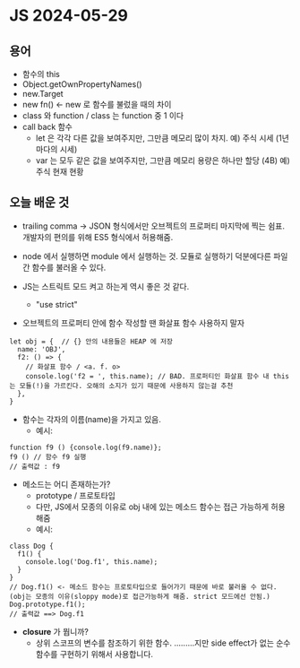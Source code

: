 # JS 2024-05-29

용어
--
- 함수의 this
- Object.getOwnPropertyNames()
- new.Target
- new fn() <- new 로 함수를 불렀을 때의 차이
- class 와 function / class 는 function 중 1 이다 
- call back 함수
  - let 은 각각 다른 값을 보여주지만, 그만큼 메모리 많이 차지. 예) 주식 시세 (1년마다의 시세)
  - var 는 모두 같은 값을 보여주지만, 그만큼 메모리 용량은 하나만 할당 (4B) 예) 주식 현재 현황 

오늘 배운 것
--
- trailing comma -> JSON 형식에서만 오브젝트의 프로퍼티 마지막에 찍는 쉼표. 개발자의 편의를 위해 ES5 형식에서 허용해줌. 
- node 에서 실행하면 module 에서 실행하는 것. 모듈로 실행하기 덕분에다른 파일 간 함수를 불러올 수 있다. 
- JS는 스트릭트 모드 켜고 하는게 역시 좋은 것 같다.
  - "use strict"
    
- 오브젝트의 프로퍼티 안에 함수 작성할 땐 화살표 함수 사용하지 말자
```
let obj = {  // {} 안의 내용들은 HEAP 에 저장
  name: 'OBJ',
  f2: () => {
    // 화살표 함수 / <a. f. o>
    console.log('f2 = ', this.name); // BAD. 프로퍼티인 화살표 함수 내 this 는 모듈(!)을 가르킨다. 오해의 소지가 있기 때문에 사용하지 않는걸 추천
  },
}
```

- 함수는 각자의 이름(name)을 가지고 있음.
  - 예시: 
```
function f9 () {console.log(f9.name)};
f9 () // 함수 f9 실행
// 출력값 : f9
```


- 메소드는 어디 존재하는가?
  - prototype / 프로토타입
  - 다만, JS에서 모종의 이유로 obj 내에 있는 메소드 함수는 접근 가능하게 허용해줌
  - 예시:
```
class Dog {
  f1() {
    console.log('Dog.f1', this.name);
  }
}
// Dog.f1() <- 메소드 함수는 프로토타입으로 들어가기 때문에 바로 불러올 수 없다. (obj는 모종의 이유(sloppy mode)로 접근가능하게 해줌. strict 모드에선 안됨.)
Dog.prototype.f1();
// 출력값 ==> Dog.f1
```

- **closure** 가 뭡니까?
  - 상위 스코프의 변수를 참조하기 위한 함수. .........지만 side effect가 없는 순수 함수를 구현하기 위해서 사용합니다. 
